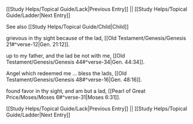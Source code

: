 [[Study Helps/Topical Guide/Lack|Previous Entry]]  ||  [[Study Helps/Topical Guide/Ladder|Next Entry]]

 See also [[Study Helps/Topical Guide/Child|Child]]

 grievous in thy sight because of the lad, [[Old Testament/Genesis/Genesis 21#^verse-12|Gen. 21:12]].

 up to my father, and the lad be not with me, [[Old Testament/Genesis/Genesis 44#^verse-34|Gen. 44:34]].

 Angel which redeemed me ... bless the lads, [[Old Testament/Genesis/Genesis 48#^verse-16|Gen. 48:16]].

 found favor in thy sight, and am but a lad, [[Pearl of Great Price/Moses/Moses 6#^verse-31|Moses 6:31]].

[[Study Helps/Topical Guide/Lack|Previous Entry]]  ||  [[Study Helps/Topical Guide/Ladder|Next Entry]]